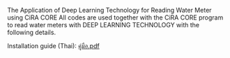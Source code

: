 The Application of Deep Learning Technology for Reading Water Meter using CiRA CORE
All codes are used together with the CiRA CORE program to read water meters with DEEP LEARNING TECHNOLOGY with the following details.

Installation guide (Thai): [คู่มือ.pdf](https://github.com/redsoul2032/detect_meterwater_cira/files/12737861/default.pdf)
